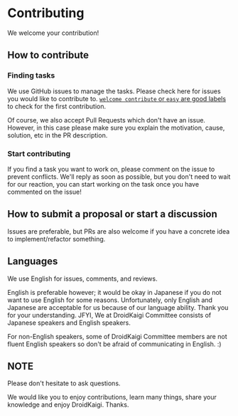 # Contributing

We welcome your contribution!

## How to contribute

### Finding tasks

We use GitHub issues to manage the tasks. Please check here for issues you would like to contribute to. [`welcome contribute` or `easy` are good labels](https://github.com/DroidKaigi/conference-app-2024/issues?q=is%3Aopen+is%3Aissue+label%3A%22welcome+contribute%22%2Ceasy+no%3Aassignee) to check for the first contribution.

Of course, we also accept Pull Requests which don't have an issue. However, in this case please make sure you explain the motivation, cause, solution, etc in the PR description.

### Start contributing

If you find a task you want to work on, please comment on the issue to prevent conflicts. We'll reply as soon as possible, but you don't need to wait for our reaction, you can start working on the task once you have commented on the issue!

## How to submit a proposal or start a discussion

Issues are preferable, but PRs are also welcome if you have a concrete idea to implement/refactor something. 

## Languages

We use English for issues, comments, and reviews.

English is preferable however; it would be okay in Japanese if you do not want to use English for some reasons. 
Unfortunately, only English and Japanese are acceptable for us because of our language ability. Thank you for your understanding. JFYI, We at DroidKaigi Committee consists of Japanese speakers and English speakers. 

For non-English speakers, some of DroidKaigi Committee members are not fluent English speakers so don't be afraid of communicating in English. :)

## NOTE

Please don't hesitate to ask questions. 

We would like you to enjoy contributions, learn many things, share your knowledge and enjoy DroidKaigi. Thanks.
